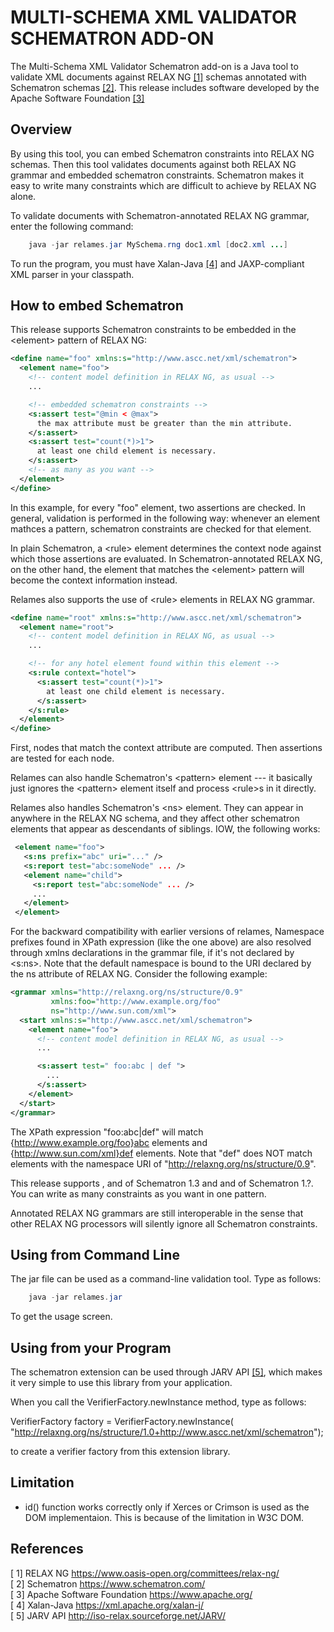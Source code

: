 # MULTI-SCHEMA XML VALIDATOR SCHEMATRON ADD-ON

The Multi-Schema XML Validator Schematron add-on is a Java tool
to validate XML documents against RELAX NG [[1]](https://www.oasis-open.org/committees/relax-ng/) schemas annotated with
Schematron schemas [[2]](https://www.schematron.com/). This release includes software developed by the Apache Software Foundation [[3]](https://www.apache.org/)

## Overview

By using this tool, you can embed Schematron constraints into RELAX NG
schemas. Then this tool validates documents against both RELAX NG grammar
and embedded schematron constraints. Schematron makes it easy to write
many constraints which are difficult to achieve by RELAX NG alone.

To validate documents with Schematron-annotated RELAX NG grammar, enter
the following command:

```java
    java -jar relames.jar MySchema.rng doc1.xml [doc2.xml ...]
```

To run the program, you must have Xalan-Java [[4]](https://xml.apache.org/xalan-j/) and JAXP-compliant
XML parser in your classpath.

## How to embed Schematron

This release supports Schematron constraints to be embedded in
the &lt;element&gt; pattern of RELAX NG:

```xml
<define name="foo" xmlns:s="http://www.ascc.net/xml/schematron">
  <element name="foo">
    <!-- content model definition in RELAX NG, as usual -->
    ...

    <!-- embedded schematron constraints -->
    <s:assert test="@min < @max">
      the max attribute must be greater than the min attribute.
    </s:assert>
    <s:assert test="count(*)>1">
      at least one child element is necessary.
    </s:assert>
    <!-- as many as you want -->
  </element>
</define>
```

In this example, for every "foo" element, two assertions are checked.
In general, validation is performed in the following way: whenever
an element mathces a pattern, schematron constraints are checked for
that element.

In plain Schematron, a &lt;rule&gt; element determines the context node
against which those assertions are evaluated.
In Schematron-annotated RELAX NG, on the other hand, the element
that matches the &lt;element&gt; pattern will become the context
information instead.

Relames also supports the use of &lt;rule&gt; elements in RELAX NG grammar.

```xml
<define name="root" xmlns:s="http://www.ascc.net/xml/schematron">
  <element name="root">
    <!-- content model definition in RELAX NG, as usual -->
    ...

    <!-- for any hotel element found within this element -->
    <s:rule context="hotel">
      <s:assert test="count(*)>1">
        at least one child element is necessary.
      </s:assert>
    </s:rule>
  </element>
</define>
```

First, nodes that match the context attribute are computed.
Then assertions are tested for each node.

Relames can also handle Schematron's &lt;pattern&gt; element --- it basically
just ignores the &lt;pattern&gt; element itself and process &lt;rule&gt;s in it
directly.

Relames also handles Schematron's &lt;ns&gt; element. They can appear in
anywhere in the RELAX NG schema, and they affect other schematron
elements that appear as descendants of siblings. IOW, the following works:

```xml
 <element name="foo">
   <s:ns prefix="abc" uri="..." />
   <s:report test="abc:someNode" ... />
   <element name="child">
     <s:report test="abc:someNode" ... />
     ...
   </element>
 </element>
```

For the backward compatibility with earlier versions of relames,
Namespace prefixes found in XPath expression (like the one above)
are also resolved through xmlns declarations in the grammar file,
if it's not declared by <s:ns>. Note that the default namespace is
bound to the URI declared by the ns attribute of RELAX NG. Consider
the following example:

```xml
<grammar xmlns="http://relaxng.org/ns/structure/0.9"
         xmlns:foo="http://www.example.org/foo"
         ns="http://www.sun.com/xml">
  <start xmlns:s="http://www.ascc.net/xml/schematron">
    <element name="foo">
      <!-- content model definition in RELAX NG, as usual -->
      ...

      <s:assert test=" foo:abc | def ">
        ...
      </s:assert>
    </element>
  </start>
</grammar>
```

The XPath expression "foo:abc|def" will match
{http://www.example.org/foo}abc elements and {http://www.sun.com/xml}def
elements. Note that "def" does NOT match elements with the namespace
URI of "http://relaxng.org/ns/structure/0.9".

This release supports <rule>, <assert> and <report> of Schematron 1.3
and <pattern> and <ns> of Schematron 1.?. You can write as many
constraints as you want in one <element> pattern.

Annotated RELAX NG grammars are still interoperable in the sense that
other RELAX NG processors will silently ignore all Schematron constraints.

## Using from Command Line

The jar file can be used as a command-line validation tool.
Type as follows:

```java
    java -jar relames.jar
```

To get the usage screen.

## Using from your Program

The schematron extension can be used through JARV API [[5]](http://iso-relax.sourceforge.net/JARV/), which makes
it very simple to use this library from your application.

When you call the VerifierFactory.newInstance method, type as follows:

VerifierFactory factory = VerifierFactory.newInstance(
  "http://relaxng.org/ns/structure/1.0+http://www.ascc.net/xml/schematron");

to create a verifier factory from this extension library.

## Limitation

- id() function works correctly only if Xerces or Crimson is used as
  the DOM implementaion. This is because of the limitation in W3C DOM.

## References

[ 1] RELAX NG
      https://www.oasis-open.org/committees/relax-ng/</br>
[ 2] Schematron
      https://www.schematron.com/</br>
[ 3] Apache Software Foundation
      https://www.apache.org/</br>
[ 4] Xalan-Java
      https://xml.apache.org/xalan-j/</br>
[ 5] JARV API
      http://iso-relax.sourceforge.net/JARV/</br>
